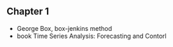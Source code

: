## Chapter 1

- George Box, box-jenkins method
- book Time Series Analysis: Forecasting and Contorl
